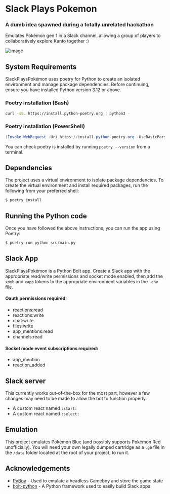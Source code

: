 # Slack Plays Pokemon

### A dumb idea spawned during a totally unrelated hackathon
Emulates Pokémon gen 1 in a Slack channel, allowing a group of players to collaboratively explore Kanto together :)

![image](https://github.com/AyaPK/slack-plays-pokemon/assets/47668950/7f58819f-9ad2-4feb-9440-b615033a8902)

## System Requirements

SlackPlaysPokémon uses poetry for Python to create an isolated environment and manage package dependencies.
Before continuing, ensure you have installed Python version 3.12 or above.

### Poetry installation (Bash)

```bash
curl -sSL https://install.python-poetry.org | python3 -
```

### Poetry installation (PowerShell)

```powershell
(Invoke-WebRequest -Uri https://install.python-poetry.org -UseBasicParsing).Content | py -
```

You can check poetry is installed by running `poetry --version` from a terminal.

## Dependencies

The project uses a virtual environment to isolate package dependencies. To create the virtual environment and install required packages, run the following from your preferred shell:

```bash
$ poetry install
```

## Running the Python code
Once you have followed the above instructions, you can run the app using Poetry:
```bash
$ poetry run python src/main.py
```

## Slack App
SlackPlaysPokémon is a Python Bolt app.
Create a Slack app with the appropriate read/write permissions and socket mode enabled, then add the `xoxb` and `xapp` tokens to the appropriate environment variables in the `.env` file.

#### Oauth permissions required:
- reactions:read
- reactions:write
- chat:write
- files:write
- app_mentions:read
- channels:read

#### Socket mode event subscriptions required:
- app_mention
- reaction_added

## Slack server
This currently works out-of-the-box for the most part, however a few changes may need to be made to allow the bot to function properly.

- A custom react named `:start:`
- A custom react named `:select:`

## Emulation
This project emulates Pokémon Blue (and possibly supports Pokémon Red unofficially). You will need your own legally dumped cartridge as a `.gb` file in the `/data` folder located at the root of your project, to run it.

## Acknowledgements
- [PyBoy](https://github.com/Baekalfen/PyBoy) - Used to emulate a headless Gameboy and store the game state
- [bolt-python](https://github.com/slackapi/bolt-python) - A Python framework used to easily build Slack apps
